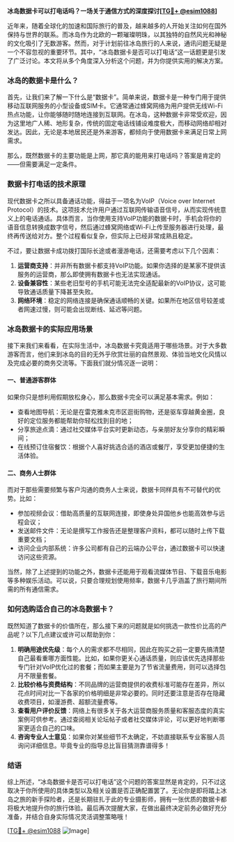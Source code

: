 **冰岛数据卡可以打电话吗？一场关于通信方式的深度探讨[[TG💪+ @esim1088](https://t.me/s/esim1088)]**

近年来，随着全球化的加速和国际旅行的普及，越来越多的人开始关注如何在国外保持与世界的联系。而冰岛作为北欧的一颗璀璨明珠，以其独特的自然风光和神秘的文化吸引了无数游客。然而，对于计划前往冰岛旅行的人来说，通讯问题无疑是一个不容忽视的重要环节。其中，“冰岛数据卡是否可以打电话”这一话题更是引发了广泛讨论。本文将从多个角度深入分析这个问题，并为你提供实用的解决方案。

### 冰岛的数据卡是什么？

首先，让我们来了解一下什么是“数据卡”。简单来说，数据卡是一种专门用于提供移动互联网服务的小型设备或SIM卡。它通常通过蜂窝网络为用户提供无线Wi-Fi热点功能，让你能够随时随地连接到互联网。在冰岛，这种数据卡非常受欢迎，因为这里地广人稀、地形复杂，传统的固定电话线铺设难度极大，而移动网络却相对发达。因此，无论是本地居民还是外来游客，都倾向于使用数据卡来满足日常上网需求。

那么，既然数据卡的主要功能是上网，那它真的能用来打电话吗？答案是肯定的——但需要满足一定条件。

### 数据卡打电话的技术原理

现代数据卡之所以具备通话功能，得益于一项名为VoIP（Voice over Internet Protocol）的技术。这项技术允许用户通过互联网传输语音信号，从而实现传统意义上的电话通话。具体而言，当你使用支持VoIP功能的数据卡时，手机会将你的语音信息转换成数字信号，然后通过蜂窝网络或Wi-Fi上传至服务器进行处理，最终再传送给对方。整个过程看似复杂，但实际上已经非常成熟且稳定。

不过，要让数据卡成功拨打国际长途或者漫游电话，还需要考虑以下几个因素：

1. **运营商支持**：并非所有数据卡都支持VoIP功能。如果你选择的是某家不提供该服务的运营商，那么即使拥有数据卡也无法实现通话。
2. **设备兼容性**：某些老旧型号的手机可能无法完全适配最新的VoIP协议，这可能导致通话质量下降甚至失败。
3. **网络环境**：稳定的网络连接是确保通话顺畅的关键。如果所在地区信号较差或者网速过慢，则可能会出现断线、延迟等问题。

### 冰岛数据卡的实际应用场景

接下来我们来看看，在实际生活中，冰岛数据卡究竟适用于哪些场景。对于大多数游客而言，他们来到冰岛的目的无外乎欣赏壮丽的自然景观、体验当地文化风情以及完成必要的商务交流等。下面我们就分情况逐一说明：

#### 一、普通游客群体
如果你只是想利用假期放松身心，那么数据卡完全可以满足基本需求。例如：
- 查看地图导航：无论是在雷克雅未克市区逛街购物，还是驱车穿越黄金圈，良好的定位服务都能帮助你轻松找到目的地；
- 分享旅途点滴：通过社交媒体平台实时更新动态，与亲朋好友分享你的精彩瞬间；
- 在线预订住宿餐饮：根据个人喜好挑选合适的酒店或餐厅，享受更加便捷的生活体验。

#### 二、商务人士群体
而对于那些需要频繁与客户沟通的商务人士来说，数据卡同样具有不可替代的优势。比如：
- 参加视频会议：借助高质量的互联网连接，即使身处异国他乡也能高效参与远程会议；
- 发送邮件文件：无论是撰写工作报告还是整理客户资料，都可以随时上传下载重要文档；
- 访问企业内部系统：许多公司都有自己的云端办公平台，通过数据卡可以快速访问这些资源。

当然，除了上述提到的功能之外，数据卡还能用于观看流媒体节目、下载音乐电影等多种娱乐活动。可以说，只要合理规划使用频率，数据卡几乎涵盖了旅行期间所需的所有通信需求。

### 如何选购适合自己的冰岛数据卡？

既然知道了数据卡的价值所在，那么接下来的问题就是如何挑选一款性价比高的产品呢？以下几点建议或许可以帮助到你：

1. **明确用途优先级**：每个人的需求都不尽相同，因此在购买之前一定要先搞清楚自己最看重哪方面性能。比如，如果你更关心通话质量，则应该优先选择那些专门针对VoIP优化过的套餐；而如果主要是为了节省流量费用，则可以选择包月不限量套餐。
2. **比较价格与资费结构**：不同品牌的运营商提供的收费标准可能存在差异，所以花点时间对比一下各家的价格明细是非常必要的。同时还要注意是否存在隐藏收费项目，如漫游费、超额流量费等。
3. **查看用户评价反馈**：网络上有很多关于各大运营商服务质量和客服态度的真实案例可供参考。通过查阅相关论坛帖子或者社交媒体评论，可以更好地判断哪家更适合自己的口味。
4. **咨询专业人士意见**：如果你对某些细节不太确定，不妨直接联系专业客服人员询问详细信息。毕竟专业的指导总比盲目猜测靠谱得多！

### 结语

综上所述，“冰岛数据卡是否可以打电话”这个问题的答案显然是肯定的，只不过这取决于你所使用的具体类型以及相关设置是否正确配置罢了。无论你是即将踏上冰岛之旅的新手探险者，还是长期驻扎于此的专业摄影师，拥有一张优质的数据卡都将极大地提升你的旅行体验。最后再次提醒大家，在做出最终决定前务必做好充分准备，并结合自身实际情况灵活调整策略哦！

[[TG💪+ @esim1088](https://t.me/s/esim1088) ![Image](https://i.postimg.cc/4NQfJmqS/Snipaste-2025-05-13-00-14-12.png)]